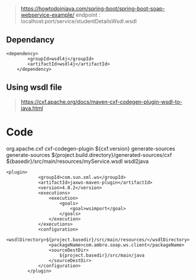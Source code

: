 
> https://howtodoinjava.com/spring-boot/spring-boot-soap-webservice-example/
> endpoint : localhost:port/service/studentDetailsWsdl.wsdl

## Dependancy
    <dependency>
			<groupId>wsdl4j</groupId>
			<artifactId>wsdl4j</artifactId>
		</dependency>

## Using wsdl file

> https://cxf.apache.org/docs/maven-cxf-codegen-plugin-wsdl-to-java.html

# Code
<plugin>
    <groupId>org.apache.cxf</groupId>
    <artifactId>cxf-codegen-plugin</artifactId>
    <version>${cxf.version}</version>
    <executions>
        <execution>
            <id>generate-sources</id>
            <phase>generate-sources</phase>
            <configuration>
                <sourceRoot>${project.build.directory}/generated-sources/cxf</sourceRoot>
                <wsdlOptions>
                    <wsdlOption>
                        <wsdl>${basedir}/src/main/resources/myService.wsdl</wsdl>
                    </wsdlOption>
                </wsdlOptions>
            </configuration>
            <goals>
                <goal>wsdl2java</goal>
            </goals>
        </execution>
    </executions>
</plugin>

    <plugin>
				<groupId>com.sun.xml.ws</groupId>
				<artifactId>jaxws-maven-plugin</artifactId>
				<version>4.0.2</version>
				<executions>
					<execution>
						<goals>
							<goal>wsimport</goal>
						</goals>
					</execution>
				</executions>
				<configuration>
					<wsdlDirectory>${project.basedir}/src/main/resources/</wsdlDirectory>
					<packageName>com.ambro.soap.ws.client</packageName>
					<sourceDestDir>
						${project.basedir}/src/main/java
					</sourceDestDir>
				</configuration>
			</plugin>
